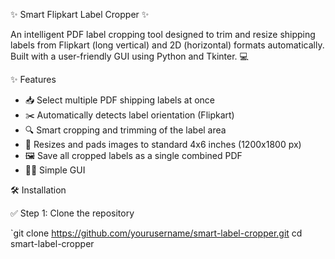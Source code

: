 ✨ Smart Flipkart Label Cropper ✨

An intelligent PDF label cropping tool designed to trim and resize shipping labels from Flipkart (long vertical) and 2D (horizontal) formats automatically. Built with a user-friendly GUI using Python and Tkinter. 💻

✨ Features

- 📥 Select multiple PDF shipping labels at once
- ✂️ Automatically detects label orientation (Flipkart)
- 🔍 Smart cropping and trimming of the label area
- 📐 Resizes and pads images to standard 4x6 inches (1200x1800 px)
- 🖼️ Save all cropped labels as a single combined PDF
- 🧑‍💻 Simple GUI

  
🛠️ Installation

✅ Step 1: Clone the repository

`git clone https://github.com/yourusername/smart-label-cropper.git
cd smart-label-cropper
